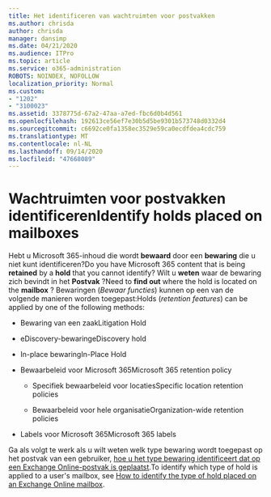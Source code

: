```yaml
---
title: Het identificeren van wachtruimten voor postvakken
ms.author: chrisda
author: chrisda
manager: dansimp
ms.date: 04/21/2020
ms.audience: ITPro
ms.topic: article
ms.service: o365-administration
ROBOTS: NOINDEX, NOFOLLOW
localization_priority: Normal
ms.custom:
- "1202"
- "3100023"
ms.assetid: 3378775d-67a2-47aa-a7ed-fbc6d0b4d561
ms.openlocfilehash: 192613ce56ef7e30b5d5be9301b573748d0332d4
ms.sourcegitcommit: c6692ce0fa1358ec3529e59ca0ecdfdea4cdc759
ms.translationtype: MT
ms.contentlocale: nl-NL
ms.lasthandoff: 09/14/2020
ms.locfileid: "47668089"
---
```

# <a name="identify-holds-placed-on-mailboxes"></a><span data-ttu-id="5f990-102">Wachtruimten voor postvakken identificeren</span><span class="sxs-lookup"><span data-stu-id="5f990-102">Identify holds placed on mailboxes</span></span>

<span data-ttu-id="5f990-103">Hebt u Microsoft 365-inhoud die wordt **bewaard** door een **bewaring** die u niet kunt identificeren?</span><span class="sxs-lookup"><span data-stu-id="5f990-103">Do you have Microsoft 365 content that is being **retained** by a **hold** that you cannot identify?</span></span> <span data-ttu-id="5f990-104">Wilt u **weten** waar de bewaring zich bevindt in het **Postvak** ?</span><span class="sxs-lookup"><span data-stu-id="5f990-104">Need to **find out** where the hold is located on the **mailbox** ?</span></span> <span data-ttu-id="5f990-105">Bewaringen (*Bewaar functies*) kunnen op een van de volgende manieren worden toegepast:</span><span class="sxs-lookup"><span data-stu-id="5f990-105">Holds (*retention features*) can be applied by one of the following methods:</span></span>
  
- <span data-ttu-id="5f990-106">Bewaring van een zaak</span><span class="sxs-lookup"><span data-stu-id="5f990-106">Litigation Hold</span></span>

- <span data-ttu-id="5f990-107">eDiscovery-bewaring</span><span class="sxs-lookup"><span data-stu-id="5f990-107">eDiscovery hold</span></span>

- <span data-ttu-id="5f990-108">In-place bewaring</span><span class="sxs-lookup"><span data-stu-id="5f990-108">In-Place Hold</span></span>

- <span data-ttu-id="5f990-109">Bewaarbeleid voor Microsoft 365</span><span class="sxs-lookup"><span data-stu-id="5f990-109">Microsoft 365 retention policy</span></span> 

  - <span data-ttu-id="5f990-110">Specifiek bewaarbeleid voor locaties</span><span class="sxs-lookup"><span data-stu-id="5f990-110">Specific location retention policies</span></span>

  - <span data-ttu-id="5f990-111">Bewaarbeleid voor hele organisatie</span><span class="sxs-lookup"><span data-stu-id="5f990-111">Organization-wide retention policies</span></span>

- <span data-ttu-id="5f990-112">Labels voor Microsoft 365</span><span class="sxs-lookup"><span data-stu-id="5f990-112">Microsoft 365 labels</span></span>

<span data-ttu-id="5f990-113">Ga als volgt te werk als u wilt weten welk type bewaring wordt toegepast op het postvak van een gebruiker, [hoe u het type bewaring identificeert dat op een Exchange Online-postvak is geplaatst](https://docs.microsoft.com/microsoft-365/compliance/identify-a-hold-on-an-exchange-online-mailbox).</span><span class="sxs-lookup"><span data-stu-id="5f990-113">To identify which type of hold is applied to a user's mailbox, see [How to identify the type of hold placed on an Exchange Online mailbox](https://docs.microsoft.com/microsoft-365/compliance/identify-a-hold-on-an-exchange-online-mailbox).</span></span>

